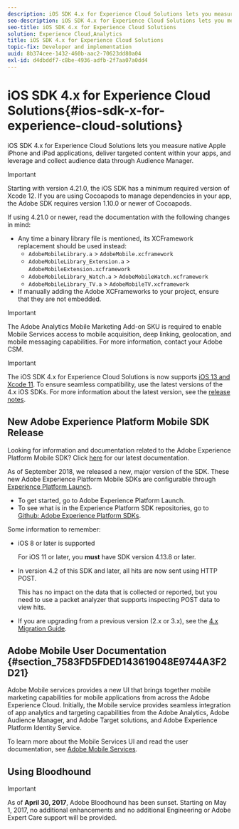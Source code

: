 ```yaml
---
description: iOS SDK 4.x for Experience Cloud Solutions lets you measure native Apple iPhone and iPad applications, deliver targeted content within your apps, and leverage and collect audience data through Audience Manager.
seo-description: iOS SDK 4.x for Experience Cloud Solutions lets you measure native Apple iPhone and iPad applications, deliver targeted content within your apps, and leverage and collect audience data through Audience Manager.
seo-title: iOS SDK 4.x for Experience Cloud Solutions
solution: Experience Cloud,Analytics
title: iOS SDK 4.x for Experience Cloud Solutions
topic-fix: Developer and implementation
uuid: 8b374cee-1432-460b-aac2-70623dd80a04
exl-id: d4dbddf7-c8be-4936-adfb-2f7aa07a0dd4
---
```

# iOS SDK 4.x for Experience Cloud Solutions{#ios-sdk-x-for-experience-cloud-solutions}

iOS SDK 4.x for Experience Cloud Solutions lets you measure native Apple iPhone and iPad applications, deliver targeted content within your apps, and leverage and collect audience data through Audience Manager.

>[!IMPORTANT]
>
>Starting with version 4.21.0, the iOS SDK has a minimum required version of Xcode 12. If you are using Cocoapods to manage dependencies in your app, the Adobe SDK requires version 1.10.0 or newer of Cocoapods.

If using 4.21.0 or newer, read the documentation with the following changes in mind:

* Any time a binary library file is mentioned, its XCFramework replacement should be used instead:
    * `AdobeMobileLibrary.a` > `AdobeMobile.xcframework`
    * `AdobeMobileLibrary_Extension.a` > `AdobeMobileExtension.xcframework`
    * `AdobeMobileLibrary_Watch.a` > `AdobeMobileWatch.xcframework`
    * `AdobeMobileLibrary_TV.a` > `AdobeMobileTV.xcframework`
* If manually adding the Adobe XCFrameworks to your project, ensure that they are not embedded.

>[!IMPORTANT]
>
>The Adobe Analytics Mobile Marketing Add-on SKU is required to enable Mobile Services access to mobile acquisition, deep linking, geolocation, and mobile messaging capabilities. For more information, contact your Adobe CSM.

>[!IMPORTANT]
>
>The iOS SDK 4.x for Experience Cloud Solutions is now supports [iOS 13 and Xcode 11](https://developer.apple.com/ios/). To ensure seamless compatibility, use the latest versions of the 4.x iOS SDKs. For more information about the latest version, see the [release notes](/help/ios/rel-notes.md).

## New Adobe Experience Platform Mobile SDK Release

Looking for information and documentation related to the Adobe Experience Platform Mobile SDK? Click [here](https://aep-sdks.gitbook.io/docs/) for our latest documentation.

As of September 2018, we released a new, major version of the SDK. These new Adobe Experience Platform Mobile SDKs are configurable through [Experience Platform Launch](https://www.adobe.com/experience-platform/launch.html).

* To get started, go to Adobe Experience Platform Launch.
* To see what is in the Experience Platform SDK repositories, go to [Github: Adobe Experience Platform SDKs](https://github.com/Adobe-Marketing-Cloud/acp-sdks).

Some information to remember:

* iOS 8 or later is supported

  For iOS 11 or later, you **must** have SDK version 4.13.8 or later.

* In version 4.2 of this SDK and later, all hits are now sent using HTTP POST.

  This has no impact on the data that is collected or reported, but you need to use a packet analyzer that supports inspecting POST data to view hits.

* If you are upgrading from a previous version (2.x or 3.x), see the [4.x Migration Guide](/help/ios/getting-started/migration-v3.md).

## Adobe Mobile User Documentation {#section_7583FD5FDED143619048E9744A3F2D21}

Adobe Mobile services provides a new UI that brings together mobile marketing capabilities for mobile applications from across the Adobe Experience Cloud. Initially, the Mobile service provides seamless integration of app analytics and targeting capabilities from the Adobe Analytics, Adobe Audience Manager, and Adobe Target solutions, and Adobe Experience Platform Identity Service.

To learn more about the Mobile Services UI and read the user documentation, see [Adobe Mobile Services](/help/using/home.md).

## Using Bloodhound

>[!IMPORTANT]
>
>As of **April 30, 2017**, Adobe Bloodhound has been sunset. Starting on May 1, 2017, no additional enhancements and no additional Engineering or Adobe Expert Care support will be provided.

